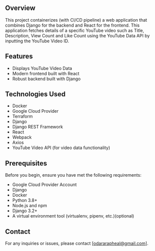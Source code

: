 ## Overview

This project containerizes (with CI/CD pipeline) a web application that combines Django for the backend and React for the frontend. This application fetches details of a specific YouTube video such as Title, Description, View Count and Like Count using the YouTube Data API by inputting the YouTube Video ID.

## Features

- Displays YouTube Video Data
- Modern frontend built with React
- Robust backend built with Django

## Technologies Used

- Docker
- Google Cloud Provider
- Terraform
- Django
- Django REST Framework
- React
- Webpack
- Axios
- YouTube Video API (for video data functionality)

## Prerequisites

Before you begin, ensure you have met the following requirements:

- Google Cloud Provider Account
- Django
- Docker
- Python 3.8+
- Node.js and npm
- Django 3.2+
- A virtual environment tool (virtualenv, pipenv, etc.)(optional)

## Contact

For any inquiries or issues, please contact [odararapheal@gmail.com].
